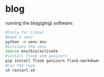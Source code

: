 # blog
running the blog(ging) software:
```sh
#(only for linux)
#make a venv
python -m venv env
#activate the venv
source env/bin/activate
#install flask and gunicorn
pip install flask gunicorn flask-markdown
#run the repo
sh restart.sh
```
